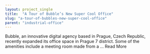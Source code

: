 ```yaml
---
layout: project_single
title:  "A Tour of Bubble’s New Super Cool Office"
slug: "a-tour-of-bubbles-new-super-cool-office"
parent: "industrial-office"
---
```

Bubble, an innovative digital agency based in Prague, Czech Republic, recently expanded its office space in Prague 7 district. Some of the amenities include a meeting room made from a ... Read More